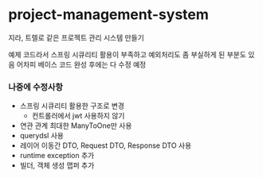 # project-management-system

지라, 트렐로 같은 프로젝트 관리 시스템 만들기

예제 코드라서 스프링 시큐리티 활용이 부족하고 예외처리도 좀 부실하게 된 부분도 있음
어차피 베이스 코드 완성 후에는 다 수정 예정

### 나중에 수정사항
- 스프링 시큐리티 활용한 구조로 변경
  - 컨트롤러에서 jwt 사용하지 않기
- 연관 관계 최대한 ManyToOne만 사용 
- querydsl 사용
- 레이어 이동간 DTO, Request DTO, Response DTO 사용
- runtime exception 추가
- 빌더, 객체 생성 맵퍼 추가
